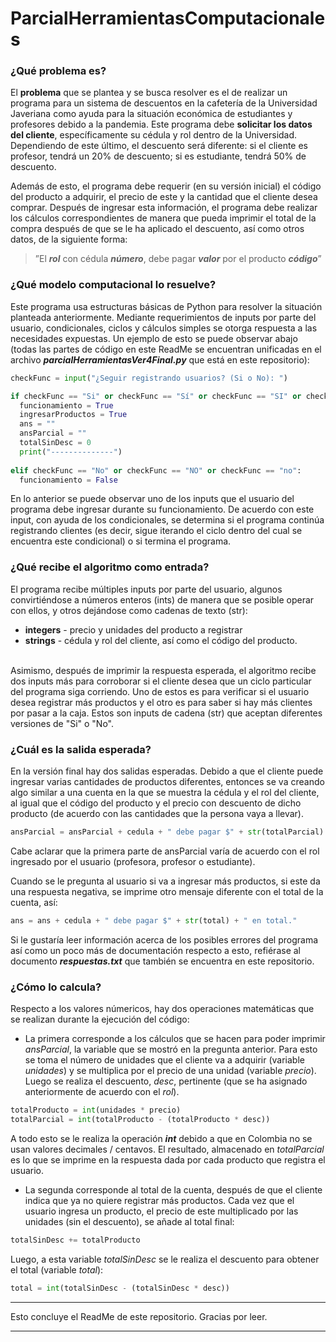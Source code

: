 # ParcialHerramientasComputacionales

### ¿Qué problema es?
El **problema** que se plantea y se busca resolver es el de realizar un programa para un sistema de descuentos en la cafetería de la Universidad Javeriana como ayuda para la situación económica de estudiantes y profesores debido a la pandemia. Este programa debe **solicitar los datos del cliente**, específicamente su cédula y rol dentro de la Universidad. Dependiendo de este último, el descuento será diferente: si el cliente es profesor, tendrá un 20% de descuento; si es estudiante, tendrá 50% de descuento. 

Además de esto, el programa debe requerir (en su versión inicial) el código del producto a adquirir, el precio de este y la cantidad que el cliente desea comprar. Después de ingresar esta información, el programa debe realizar los cálculos correspondientes de manera que pueda imprimir el total de la compra después de que se le ha aplicado el descuento, así como otros datos, de la siguiente forma:

> ”El **_rol_** con cédula **_número_**, debe pagar **_valor_** por el producto **_código_**”

### ¿Qué modelo computacional lo resuelve?
Este programa usa estructuras básicas de Python para resolver la situación planteada anteriormente. Mediante requerimientos de inputs por parte del usuario, condicionales, ciclos y cálculos simples se otorga respuesta a las necesidades expuestas. Un ejemplo de esto se puede observar abajo (todas las partes de código en este ReadMe se encuentran unificadas en el archivo **_parcialHerramientasVer4Final.py_** que está en este repositorio):

```python
checkFunc = input("¿Seguir registrando usuarios? (Si o No): ")

if checkFunc == "Si" or checkFunc == "Sí" or checkFunc == "SI" or checkFunc == "si" or checkFunc == "sí":
  funcionamiento = True
  ingresarProductos = True
  ans = ""
  ansParcial = ""
  totalSinDesc = 0
  print("--------------")
  
elif checkFunc == "No" or checkFunc == "NO" or checkFunc == "no":
  funcionamiento = False
 ```
 
En lo anterior se puede observar uno de los inputs que el usuario del programa debe ingresar durante su funcionamiento. De acuerdo con este input, con ayuda de los condicionales, se determina si el programa continúa registrando clientes (es decir, sigue iterando el ciclo dentro del cual se encuentra este condicional) o si termina el programa.

### ¿Qué recibe el algoritmo como entrada?
El programa recibe múltiples inputs por parte del usuario, algunos convirtiéndose a números enteros (ints) de manera que se posible operar con ellos, y otros dejándose como cadenas de texto (str): 

* **integers** - precio y unidades del producto a registrar
* **strings** - cédula y rol del cliente, así como el código del producto. 
<br>
Asimismo, después de imprimir la respuesta esperada, el algoritmo recibe dos inputs más para corroborar si el cliente desea que un ciclo particular del programa siga corriendo. Uno de estos es para verificar si el usuario desea registrar más productos y el otro es para saber si hay más clientes por pasar a la caja. Estos son inputs de cadena (str) que aceptan diferentes versiones de "Si" o "No".

### ¿Cuál es la salida esperada? 
En la versión final hay dos salidas esperadas. Debido a que el cliente puede ingresar varias cantidades de productos diferentes, entonces se va creando algo similar a una cuenta en la que se muestra la cédula y el rol del cliente, al igual que el código del producto y el precio con descuento de dicho producto (de acuerdo con las cantidades que la persona vaya a llevar).

```python
ansParcial = ansParcial + cedula + " debe pagar $" + str(totalParcial) + " por el producto " + codProducto + "."
```

Cabe aclarar que la primera parte de ansParcial varía de acuerdo con el rol ingresado por el usuario (profesora, profesor o estudiante).

Cuando se le pregunta al usuario si va a ingresar más productos, si este da una respuesta negativa, se imprime otro mensaje diferente con el total de la cuenta, así:

```python
ans = ans + cedula + " debe pagar $" + str(total) + " en total."
```

Si le gustaría leer información acerca de los posibles errores del programa así como un poco más de documentación respecto a esto, refiérase al documento **_respuestas.txt_** que también se encuentra en este repositorio.

### ¿Cómo lo calcula?
Respecto a los valores númericos, hay dos operaciones matemáticas que se realizan durante la ejecución del código:
* La primera corresponde a los cálculos que se hacen para poder imprimir _ansParcial_, la variable que se mostró en la pregunta anterior. Para esto se toma el número de unidades que el cliente va a adquirir (variable _unidades_) y se multiplica por el precio de una unidad (variable _precio_). Luego se realiza el descuento, _desc_, pertinente (que se ha asignado anteriormente de acuerdo con el _rol_).

```python
totalProducto = int(unidades * precio)
totalParcial = int(totalProducto - (totalProducto * desc))
```

  A todo esto se le realiza la operación **_int_** debido a que en Colombia no se usan valores decimales / centavos. El resultado, almacenado en _totalParcial_ es lo que se imprime en la respuesta dada por cada producto que registra el usuario.

* La segunda corresponde al total de la cuenta, después de que el cliente indica que ya no quiere registrar más productos. Cada vez que el usuario ingresa un producto, el precio de este multiplicado por las unidades (sin el descuento), se añade al total final:

```python
totalSinDesc += totalProducto
```

Luego, a esta variable _totalSinDesc_ se le realiza el descuento para obtener el total (variable _total_):

```python
total = int(totalSinDesc - (totalSinDesc * desc))
```
- - - -

Esto concluye el ReadMe de este repositorio. Gracias por leer.

- - - -
